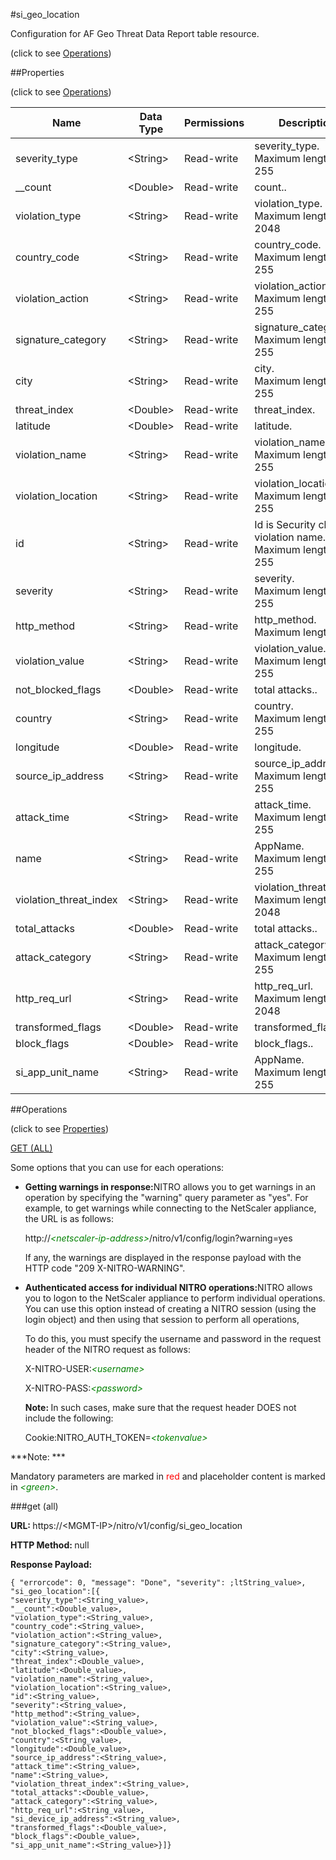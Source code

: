 #si_geo_location



Configuration for AF Geo Threat Data Report table resource.

<span>(click to see [Operations](#operations))</span>



##Properties 

<span>(click to see [Operations](#operations))</span>





<table><thead><tr><th>Name</th><th>Data Type</th><th>Permissions</th><th>Description</th></tr></thead><tbody><tr><td>severity_type</td><td>&lt;String></td><td>Read-write</td><td>severity_type.<br>Maximum length = 255</td></tr><tr><td>__count</td><td>&lt;Double></td><td>Read-write</td><td>count..</td></tr><tr><td>violation_type</td><td>&lt;String></td><td>Read-write</td><td>violation_type.<br>Maximum length = 2048</td></tr><tr><td>country_code</td><td>&lt;String></td><td>Read-write</td><td>country_code.<br>Maximum length = 255</td></tr><tr><td>violation_action</td><td>&lt;String></td><td>Read-write</td><td>violation_action.<br>Maximum length = 255</td></tr><tr><td>signature_category</td><td>&lt;String></td><td>Read-write</td><td>signature_category.<br>Maximum length = 255</td></tr><tr><td>city</td><td>&lt;String></td><td>Read-write</td><td>city.<br>Maximum length = 255</td></tr><tr><td>threat_index</td><td>&lt;Double></td><td>Read-write</td><td>threat_index.</td></tr><tr><td>latitude</td><td>&lt;Double></td><td>Read-write</td><td>latitude.</td></tr><tr><td>violation_name</td><td>&lt;String></td><td>Read-write</td><td>violation_name.<br>Maximum length = 255</td></tr><tr><td>violation_location</td><td>&lt;String></td><td>Read-write</td><td>violation_location.<br>Maximum length = 255</td></tr><tr><td>id</td><td>&lt;String></td><td>Read-write</td><td>Id is Security check violation name.<br>Maximum length = 255</td></tr><tr><td>severity</td><td>&lt;String></td><td>Read-write</td><td>severity.<br>Maximum length = 255</td></tr><tr><td>http_method</td><td>&lt;String></td><td>Read-write</td><td>http_method.<br>Maximum length = 50</td></tr><tr><td>violation_value</td><td>&lt;String></td><td>Read-write</td><td>violation_value.<br>Maximum length = 255</td></tr><tr><td>not_blocked_flags</td><td>&lt;Double></td><td>Read-write</td><td>total attacks..</td></tr><tr><td>country</td><td>&lt;String></td><td>Read-write</td><td>country.<br>Maximum length = 255</td></tr><tr><td>longitude</td><td>&lt;Double></td><td>Read-write</td><td>longitude.</td></tr><tr><td>source_ip_address</td><td>&lt;String></td><td>Read-write</td><td>source_ip_address.<br>Maximum length = 255</td></tr><tr><td>attack_time</td><td>&lt;String></td><td>Read-write</td><td>attack_time.<br>Maximum length = 255</td></tr><tr><td>name</td><td>&lt;String></td><td>Read-write</td><td>AppName.<br>Maximum length = 255</td></tr><tr><td>violation_threat_index</td><td>&lt;String></td><td>Read-write</td><td>violation_threat_index.<br>Maximum length = 2048</td></tr><tr><td>total_attacks</td><td>&lt;Double></td><td>Read-write</td><td>total attacks..</td></tr><tr><td>attack_category</td><td>&lt;String></td><td>Read-write</td><td>attack_category.<br>Maximum length = 255</td></tr><tr><td>http_req_url</td><td>&lt;String></td><td>Read-write</td><td>http_req_url.<br>Maximum length = 2048</td></tr><tr><td>transformed_flags</td><td>&lt;Double></td><td>Read-write</td><td>transformed_flags..</td></tr><tr><td>block_flags</td><td>&lt;Double></td><td>Read-write</td><td>block_flags..</td></tr><tr><td>si_app_unit_name</td><td>&lt;String></td><td>Read-write</td><td>AppName.<br>Maximum length = 255</td></tr></tbody></table>

##Operations 

<span>(click to see [Properties](#properties))</span>





[GET (ALL)](#get-all)





Some options that you can use for each operations:

<ul><li><p><b>Getting warnings in response:</b>NITRO allows you to get warnings in an operation by specifying the "warning" query parameter as "yes". For example, to get warnings while connecting to the NetScaler appliance, the URL is as follows:</p><p>http://<span style="color:green;font-style:italic;">&lt;netscaler-ip-address&gt;</span>/nitro/v1/config/login?warning=yes</p><p>If any, the warnings are displayed in the response payload with the HTTP code "209 X-NITRO-WARNING".</p></li><li><p><b>Authenticated access for individual NITRO operations:</b>NITRO allows you to logon to the NetScaler appliance to perform individual operations. You can use this option instead of creating a NITRO session (using the login object) and then using that session to perform all operations,</p><p>To do this, you must specify the username and password in the request header of the NITRO request as follows:</p><p>X-NITRO-USER:<span style="color:green;font-style:italic;">&lt;username&gt;</span></p><p>X-NITRO-PASS:<span style="color:green;font-style:italic;">&lt;password&gt;</span></p><p><b>Note: </b>In such cases, make sure that the request header DOES not include the following:</p><p>Cookie:NITRO_AUTH_TOKEN=<span style="color:green;font-style:italic;">&lt;tokenvalue&gt;</span></p></li></ul>







***Note: *** 

Mandatory parameters are marked in <span style="color:#FF0000;">red</span> and placeholder content is marked in <span style="color:green;font-style:italic">&lt;green&gt;</span>.



###get (all)







<b>URL: </b>https://&lt;MGMT-IP&gt;/nitro/v1/config/si_geo_location

<b>HTTP Method: </b>null

<b>Response Payload: </b>
```
{ "errorcode": 0, "message": "Done", "severity": ;ltString_value>, "si_geo_location":[{
"severity_type":<String_value>,
"__count":<Double_value>,
"violation_type":<String_value>,
"country_code":<String_value>,
"violation_action":<String_value>,
"signature_category":<String_value>,
"city":<String_value>,
"threat_index":<Double_value>,
"latitude":<Double_value>,
"violation_name":<String_value>,
"violation_location":<String_value>,
"id":<String_value>,
"severity":<String_value>,
"http_method":<String_value>,
"violation_value":<String_value>,
"not_blocked_flags":<Double_value>,
"country":<String_value>,
"longitude":<Double_value>,
"source_ip_address":<String_value>,
"attack_time":<String_value>,
"name":<String_value>,
"violation_threat_index":<String_value>,
"total_attacks":<Double_value>,
"attack_category":<String_value>,
"http_req_url":<String_value>,
"si_device_ip_address":<String_value>,
"transformed_flags":<Double_value>,
"block_flags":<Double_value>,
"si_app_unit_name":<String_value>}]}
```







